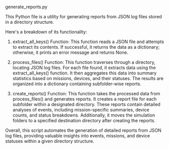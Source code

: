 generate_reports.py

This Python file is a utility for generating reports from JSON log files stored in a directory structure.

Here's a breakdown of its functionality:

1. extract_all_keys() Function: This function reads a JSON file and attempts to extract its contents. If successful, it returns the data as a dictionary; otherwise, it prints an error message and returns None.

2. process_files() Function: This function traverses through a directory, locating JSON log files. For each file found, it extracts data using the extract_all_keys() function. It then aggregates this data into summary statistics based on missions, devices, and their statuses. The results are organized into a dictionary containing subfolder-wise reports.

3. create_reports() Function: This function takes the processed data from process_files() and generates reports. It creates a report file for each subfolder within a designated directory. These reports contain detailed analyses of events, including mission-specific summaries, device counts, and status breakdowns. Additionally, it moves the simulation folders to a specified destination directory after creating the reports.

Overall, this script automates the generation of detailed reports from JSON log files, providing valuable insights into events, missions, and device statuses within a given directory structure.






